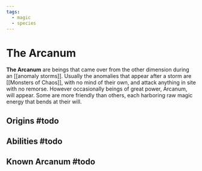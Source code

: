 ```yaml
---
tags:
  - magic
  - species
---
```

# The Arcanum
**The Arcanum** are beings that came over from the other dimension during an [[anomaly storms]]. Usually the anomalies that appear after a storm are [[Monsters of Chaos]], with no mind of their own, and attack anything in site with no remorse. However occasionally beings of great power, Arcanum, will appear. Some are more friendly than others, each harboring raw magic energy that bends at their will.
## Origins #todo

## Abilities #todo

## Known Arcanum #todo
